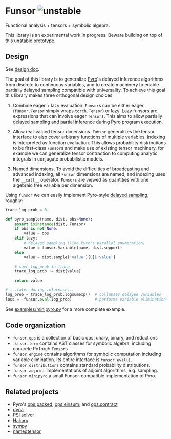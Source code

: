 # Funsor ![unstable](https://img.shields.io/badge/status-unstable-red.svg)

Functional analysis + tensors + symbolic algebra.

This library is an experimental work in progress.
Beware building on top of this unstable prototype.

## Design

See [design doc](https://docs.google.com/document/d/1LUj-oV5hJe74HJWKtog07Qrcaq4uhZQ5NuYuRevaVFo).

The goal of this library is to generalize [Pyro](http://pyro.ai)'s delayed
inference algorithms from discrete to continuous variables, and to create
machinery to enable partially delayed sampling compatible with universality. To
achieve this goal this library makes three orthogonal design choices:

1.  Combine eager + lazy evaluation. `Funsor`s can be either eager
    (`funsor.Tensor` simply wraps `torch.Tensor`) or lazy. Lazy funsors are
    expressions that can involve eager `Tensor`s. This aims to allow partially
    delayed sampling and partial inference during Pyro program execution.

2.  Allow real-valued tensor dimensions. `Funsor` generalizes the tensor
    interface to also cover arbitrary functions of multiple variables. Indexing
    is interpreted as function evaluation. This allows probability
    distributions to be first-class `Funsor`s and make use of existing tensor
    machinery, for example we can generalize tensor contraction to computing
    analytic integrals in conjugate probabilistic models.

3.  Named dimensions. To avoid the difficulties of broadcasting and advanced
    indexing, all `Funsor` dimensions are named, and indexing uses the
    `__call__` operator. `Funsors` are viewed as quantities with one algebraic
    free variable per dimension.

Using `funsor` we can easily implement Pyro-style
[delayed sampling](http://pyro.ai/examples/enumeration.html), roughly:

```py
trace_log_prob = 0.

def pyro_sample(name, dist, obs=None):
    assert isinstance(dist, Funsor)
    if obs is not None:
        value = obs
    elif lazy:
        # delayed sampling (like Pyro's parallel enumeration)
        value = funsor.Variable(name, dist.support)
    else:
        value = dist.sample('value')[0]['value']

    # save log_prob in trace
    trace_log_prob += dist(value)

    return value

# ...later during inference...
log_prob = trace_log_prob.logsumexp()  # collapses delayed variables
loss = -funsor.eval(log_prob)          # performs variable elimination
```
See [examples/minipyro.py](examples/minipyro.py) for a more complete example.

## Code organization

- `funsor.ops` is a collection of basic ops: unary, binary, and reductions
- `funsor.term` contains AST classes for symbolic algebra, including concrete
  PyTorch `Tensor`s
- `funsor.engine` contains algorithms for symbolic computation including
  variable elimination. Its entire interface is `funsor.eval()`.
- `funsor.distributions` contains standard probability distributions.
- `funsor.adjoint` implementations of adjoint algorithms, e.g. sampling.
- `funsor.minipyro` a small Funsor-compatible implementation of Pyro.

## Related projects

- Pyro's [ops.packed](https://github.com/uber/pyro/blob/dev/pyro/ops/packed.py),
  [ops.einsum](https://github.com/uber/pyro/blob/dev/pyro/ops/einsum), and
  [ops.contract](https://github.com/uber/pyro/blob/dev/pyro/ops/contract.py)
- [dyna](http://www.cs.jhu.edu/~nwf/datalog20-paper.pdf)
- [PSI solver](https://psisolver.org)
- [Hakaru](https://hakaru-dev.github.io)
- [sympy](https://www.sympy.org/en/index.html)
- [namedtensor](https://github.com/harvardnlp/namedtensor)
